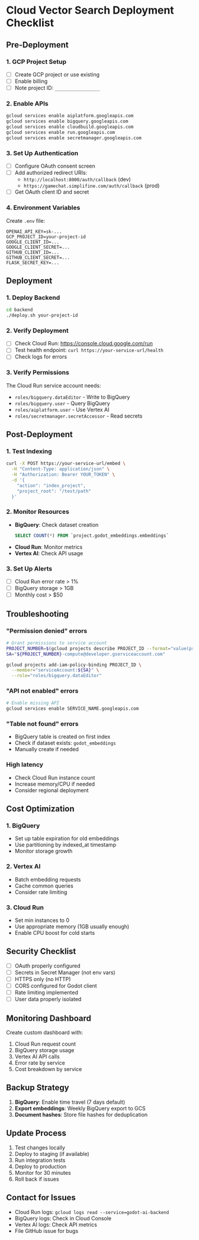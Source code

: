 # Cloud Vector Search Deployment Checklist

## Pre-Deployment

### 1. GCP Project Setup
- [ ] Create GCP project or use existing
- [ ] Enable billing
- [ ] Note project ID: `_________________`

### 2. Enable APIs
```bash
gcloud services enable aiplatform.googleapis.com
gcloud services enable bigquery.googleapis.com
gcloud services enable cloudbuild.googleapis.com
gcloud services enable run.googleapis.com
gcloud services enable secretmanager.googleapis.com
```

### 3. Set Up Authentication
- [ ] Configure OAuth consent screen
- [ ] Add authorized redirect URIs:
  - `http://localhost:8000/auth/callback` (dev)
  - `https://gamechat.simplifine.com/auth/callback` (prod)
- [ ] Get OAuth client ID and secret

### 4. Environment Variables
Create `.env` file:
```
OPENAI_API_KEY=sk-...
GCP_PROJECT_ID=your-project-id
GOOGLE_CLIENT_ID=...
GOOGLE_CLIENT_SECRET=...
GITHUB_CLIENT_ID=...
GITHUB_CLIENT_SECRET=...
FLASK_SECRET_KEY=...
```

## Deployment

### 1. Deploy Backend
```bash
cd backend
./deploy.sh your-project-id
```

### 2. Verify Deployment
- [ ] Check Cloud Run: https://console.cloud.google.com/run
- [ ] Test health endpoint: `curl https://your-service-url/health`
- [ ] Check logs for errors

### 3. Verify Permissions
The Cloud Run service account needs:
- `roles/bigquery.dataEditor` - Write to BigQuery
- `roles/bigquery.user` - Query BigQuery
- `roles/aiplatform.user` - Use Vertex AI
- `roles/secretmanager.secretAccessor` - Read secrets

## Post-Deployment

### 1. Test Indexing
```bash
curl -X POST https://your-service-url/embed \
  -H "Content-Type: application/json" \
  -H "Authorization: Bearer YOUR_TOKEN" \
  -d '{
    "action": "index_project",
    "project_root": "/test/path"
  }'
```

### 2. Monitor Resources
- **BigQuery**: Check dataset creation
  ```sql
  SELECT COUNT(*) FROM `project.godot_embeddings.embeddings`
  ```
- **Cloud Run**: Monitor metrics
- **Vertex AI**: Check API usage

### 3. Set Up Alerts
- [ ] Cloud Run error rate > 1%
- [ ] BigQuery storage > 1GB
- [ ] Monthly cost > $50

## Troubleshooting

### "Permission denied" errors
```bash
# Grant permissions to service account
PROJECT_NUMBER=$(gcloud projects describe PROJECT_ID --format="value(projectNumber)")
SA="${PROJECT_NUMBER}-compute@developer.gserviceaccount.com"

gcloud projects add-iam-policy-binding PROJECT_ID \
  --member="serviceAccount:${SA}" \
  --role="roles/bigquery.dataEditor"
```

### "API not enabled" errors
```bash
# Enable missing API
gcloud services enable SERVICE_NAME.googleapis.com
```

### "Table not found" errors
- BigQuery table is created on first index
- Check if dataset exists: `godot_embeddings`
- Manually create if needed

### High latency
- Check Cloud Run instance count
- Increase memory/CPU if needed
- Consider regional deployment

## Cost Optimization

### 1. BigQuery
- Set up table expiration for old embeddings
- Use partitioning by indexed_at timestamp
- Monitor storage growth

### 2. Vertex AI
- Batch embedding requests
- Cache common queries
- Consider rate limiting

### 3. Cloud Run
- Set min instances to 0
- Use appropriate memory (1GB usually enough)
- Enable CPU boost for cold starts

## Security Checklist

- [ ] OAuth properly configured
- [ ] Secrets in Secret Manager (not env vars)
- [ ] HTTPS only (no HTTP)
- [ ] CORS configured for Godot client
- [ ] Rate limiting implemented
- [ ] User data properly isolated

## Monitoring Dashboard

Create custom dashboard with:
1. Cloud Run request count
2. BigQuery storage usage
3. Vertex AI API calls
4. Error rate by service
5. Cost breakdown by service

## Backup Strategy

1. **BigQuery**: Enable time travel (7 days default)
2. **Export embeddings**: Weekly BigQuery export to GCS
3. **Document hashes**: Store file hashes for deduplication

## Update Process

1. Test changes locally
2. Deploy to staging (if available)
3. Run integration tests
4. Deploy to production
5. Monitor for 30 minutes
6. Roll back if issues

## Contact for Issues

- Cloud Run logs: `gcloud logs read --service=godot-ai-backend`
- BigQuery logs: Check in Cloud Console
- Vertex AI logs: Check API metrics
- File GitHub issue for bugs









